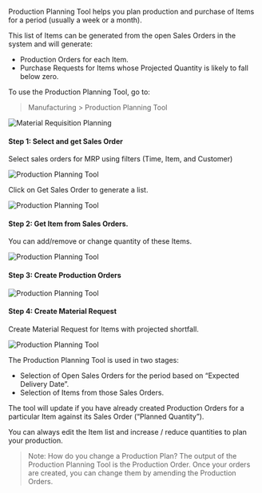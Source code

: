 Production Planning Tool helps you plan production and purchase of Items for a
period (usually a week or a month).

This list of Items can be generated from the open Sales Orders in the system
and will generate:

  * Production Orders for each Item.
  * Purchase Requests for Items whose Projected Quantity is likely to fall below zero.

To use the Production Planning Tool, go to:

> Manufacturing > Production Planning Tool

![Material Requisition Planning](assets/erpnext_org/images/erpnext/mrp.png)

  

#### Step 1: Select and get Sales Order

Select sales orders for MRP using filters (Time, Item, and Customer)

![Production Planning Tool](assets/erpnext_org/images/erpnext/mrp-1.png)

Click on Get Sales Order to generate a list.

![Production Planning Tool](assets/erpnext_org/images/erpnext/mrp-1.1.png)

  

#### Step 2: Get Item from Sales Orders.

You can add/remove or change quantity of these Items.

![Production Planning Tool](assets/erpnext_org/images/erpnext/mrp-2.png)

  

#### Step 3: Create Production Orders

![Production Planning Tool](assets/erpnext_org/images/erpnext/mrp-3.png)

  

#### Step 4: Create Material Request

Create Material Request for Items with projected shortfall.

![Production Planning Tool](assets/erpnext_org/images/erpnext/mrp-4.png)

  

The Production Planning Tool is used in two stages:

  * Selection of Open Sales Orders for the period based on “Expected Delivery Date”.
  * Selection of Items from those Sales Orders.

The tool will update if you have already created Production Orders for a
particular Item against its Sales Order (“Planned Quantity”).

You can always edit the Item list and increase / reduce quantities to plan
your production.

> Note: How do you change a Production Plan? The output of the Production
Planning Tool is the Production Order. Once your orders are created, you can
change them by amending the Production Orders.

